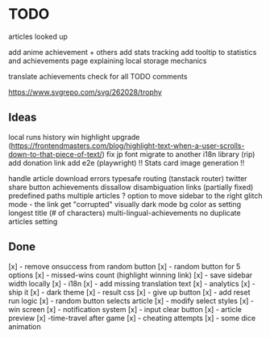 # TODO

articles looked up

add anime achievement + others
add stats tracking
add tooltip to statistics and achievements page explaining local storage mechanics

translate achievements
check for all TODO comments

https://www.svgrepo.com/svg/262028/trophy

## Ideas

local runs history
win highlight upgrade (https://frontendmasters.com/blog/highlight-text-when-a-user-scrolls-down-to-that-piece-of-text/)
fix jp font
migrate to another i18n library (rip)
add donation link
add e2e (playwright)
!! Stats card image generation !!

handle article download errors
typesafe routing (tanstack router)
twitter share button
achievements
dissallow disambiguation links (partially fixed)
predefined paths
multiple articles ?
option to move sidebar to the right
glitch mode - the link get "corrupted" visually
dark mode bg color as setting
longest title (# of characters)
multi-lingual-achievements
no duplicate articles setting

## Done

[x] - remove onsuccess from random button
[x] - random button for 5 options
[x] - missed-wins count (highlight winning link)
[x] - save sidebar width locally
[x] - i18n
[x] - add missing translation text
[x] - analytics
[x] - ship it
[x] - dark theme
[x] - result css
[x] - give up button
[x] - add reset run logic
[x] - random button selects article
[x] - modify select styles
[x] - win screen
[x] - notification system
[x] - input clear button
[x] - article preview
[x] -time-travel after game
[x] - cheating attempts
[x] - some dice animation
